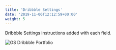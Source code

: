 ```yaml
---
title: 'Dribbble Settings'
date: '2019-11-06T12:12:59+00:00'
weight: 5
---
```


Dribbble Settings instructions added with each field.

![GS Dribbble Portfolio](../images/Dribbble_Settings_GS_Dribbble_Portfolio2.png)